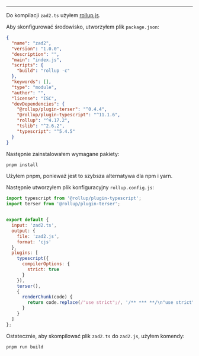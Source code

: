 ***

Do kompilacji `zad2.ts` użyłem [rollup.js](https://rollupjs.org/guide/en/). 

Aby skonfigurować środowisko, utworzyłem plik `package.json`:

```json
{
  "name": "zad2",
  "version": "1.0.0",
  "description": "",
  "main": "index.js",
  "scripts": {
    "build": "rollup -c"
  },
  "keywords": [],
  "type": "module",
  "author": "",
  "license": "ISC",
  "devDependencies": {
    "@rollup/plugin-terser": "^0.4.4",
    "@rollup/plugin-typescript": "^11.1.6",
    "rollup": "^4.17.2",
    "tslib": "^2.6.2",
    "typescript": "^5.4.5"
  }
}
```

Następnie zainstalowałem wymagane pakiety:

```bash
pnpm install
```

Użyłem pnpm, ponieważ jest to szybsza alternatywa dla npm i yarn.

Następnie utworzyłem plik konfiguracyjny `rollup.config.js`:

```js
import typescript from '@rollup/plugin-typescript';
import terser from '@rollup/plugin-terser';


export default {
  input: 'zad2.ts',
  output: {
    file: 'zad2.js',
    format: 'cjs'
  },
  plugins: [
    typescript({
      compilerOptions: {
        strict: true
      }
    }),
    terser(),
    {
      renderChunk(code) {
        return code.replace(/"use strict";/, '/** *** **/\n"use strict";');
      }
    }
  ]
};
```

Ostatecznie, aby skompilować plik `zad2.ts` do `zad2.js`, użyłem komendy:

```bash
pnpm run build
```